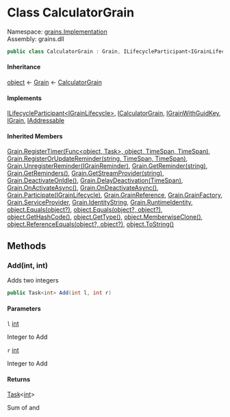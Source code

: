 # <a id="grains_Implementation_CalculatorGrain"></a> Class CalculatorGrain

Namespace: [grains.Implementation](grains.Implementation.md)  
Assembly: grains.dll

```csharp
public class CalculatorGrain : Grain, ILifecycleParticipant<IGrainLifecycle>, ICalculatorGrain, IGrainWithGuidKey, IGrain, IAddressable
```

#### Inheritance

[object](https://learn.microsoft.com/dotnet/api/system.object) ←
[Grain](https://learn.microsoft.com/dotnet/api/orleans.grain) ←
[CalculatorGrain](grains.Implementation.CalculatorGrain.md)

#### Implements

[ILifecycleParticipant<IGrainLifecycle\>](https://learn.microsoft.com/dotnet/api/orleans.ilifecycleparticipant-1),
[ICalculatorGrain](grains.Contract.ICalculatorGrain.md),
[IGrainWithGuidKey](https://learn.microsoft.com/dotnet/api/orleans.igrainwithguidkey),
[IGrain](https://learn.microsoft.com/dotnet/api/orleans.igrain),
[IAddressable](https://learn.microsoft.com/dotnet/api/orleans.runtime.iaddressable)

#### Inherited Members

[Grain.RegisterTimer\(Func<object, Task\>, object, TimeSpan, TimeSpan\)](https://learn.microsoft.com/dotnet/api/orleans.grain.registertimer),
[Grain.RegisterOrUpdateReminder\(string, TimeSpan, TimeSpan\)](https://learn.microsoft.com/dotnet/api/orleans.grain.registerorupdatereminder),
[Grain.UnregisterReminder\(IGrainReminder\)](https://learn.microsoft.com/dotnet/api/orleans.grain.unregisterreminder),
[Grain.GetReminder\(string\)](https://learn.microsoft.com/dotnet/api/orleans.grain.getreminder),
[Grain.GetReminders\(\)](https://learn.microsoft.com/dotnet/api/orleans.grain.getreminders),
[Grain.GetStreamProvider\(string\)](https://learn.microsoft.com/dotnet/api/orleans.grain.getstreamprovider),
[Grain.DeactivateOnIdle\(\)](https://learn.microsoft.com/dotnet/api/orleans.grain.deactivateonidle),
[Grain.DelayDeactivation\(TimeSpan\)](https://learn.microsoft.com/dotnet/api/orleans.grain.delaydeactivation),
[Grain.OnActivateAsync\(\)](https://learn.microsoft.com/dotnet/api/orleans.grain.onactivateasync),
[Grain.OnDeactivateAsync\(\)](https://learn.microsoft.com/dotnet/api/orleans.grain.ondeactivateasync),
[Grain.Participate\(IGrainLifecycle\)](https://learn.microsoft.com/dotnet/api/orleans.grain.participate),
[Grain.GrainReference](https://learn.microsoft.com/dotnet/api/orleans.grain.grainreference),
[Grain.GrainFactory](https://learn.microsoft.com/dotnet/api/orleans.grain.grainfactory),
[Grain.ServiceProvider](https://learn.microsoft.com/dotnet/api/orleans.grain.serviceprovider),
[Grain.IdentityString](https://learn.microsoft.com/dotnet/api/orleans.grain.identitystring),
[Grain.RuntimeIdentity](https://learn.microsoft.com/dotnet/api/orleans.grain.runtimeidentity),
[object.Equals\(object?\)](<https://learn.microsoft.com/dotnet/api/system.object.equals#system-object-equals(system-object)>),
[object.Equals\(object?, object?\)](<https://learn.microsoft.com/dotnet/api/system.object.equals#system-object-equals(system-object-system-object)>),
[object.GetHashCode\(\)](https://learn.microsoft.com/dotnet/api/system.object.gethashcode),
[object.GetType\(\)](https://learn.microsoft.com/dotnet/api/system.object.gettype),
[object.MemberwiseClone\(\)](https://learn.microsoft.com/dotnet/api/system.object.memberwiseclone),
[object.ReferenceEquals\(object?, object?\)](https://learn.microsoft.com/dotnet/api/system.object.referenceequals),
[object.ToString\(\)](https://learn.microsoft.com/dotnet/api/system.object.tostring)

## Methods

### <a id="grains_Implementation_CalculatorGrain_Add_System_Int32_System_Int32_"></a> Add\(int, int\)

Adds two integers

```csharp
public Task<int> Add(int l, int r)
```

#### Parameters

`l` [int](https://learn.microsoft.com/dotnet/api/system.int32)

Integer to Add

`r` [int](https://learn.microsoft.com/dotnet/api/system.int32)

Integer to Add

#### Returns

[Task](https://learn.microsoft.com/dotnet/api/system.threading.tasks.task-1)<[int](https://learn.microsoft.com/dotnet/api/system.int32)\>

Sum of <see param="l"></see> and <see param="r"></see>
